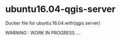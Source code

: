 # ubuntu16.04-qgis-server
Docker file for ubuntu:16.04.with(qgis server) 

WARNING : WORK IN PROGRESS ...
